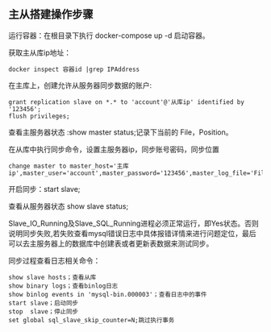 ## 主从搭建操作步骤

运行容器：在根目录下执行 docker-compose up -d 启动容器。

获取主从库ip地址：

```
docker inspect 容器id |grep IPAddress
```

在主库上，创建允许从服务器同步数据的账户:

```
grant replication slave on *.* to 'account'@'从库ip' identified by '123456';
flush privileges;
```

查看主服务器状态 :show master status;记录下当前的 File，Position。



在从库中执行同步命令，设置主服务器ip，同步账号密码，同步位置

```
change master to master_host='主库ip',master_user='account',master_password='123456',master_log_file='File',master_log_pos=Position;
```

开启同步：start slave;

查看从服务器状态 show slave status;

Slave_IO_Running及Slave_SQL_Running进程必须正常运行，即Yes状态。否则说明同步失败,若失败查看mysql错误日志中具体报错详情来进行问题定位，最后可以去主服务器上的数据库中创建表或者更新表数据来测试同步。

 

 

同步过程查看日志相关命令：

```
show slave hosts；查看从库
show binary logs；查看binlog日志
show binlog events in 'mysql-bin.000003'；查看日志中的事件
start slave；启动同步
stop  slave；停止同步
set global sql_slave_skip_counter=N;跳过执行事务
```

